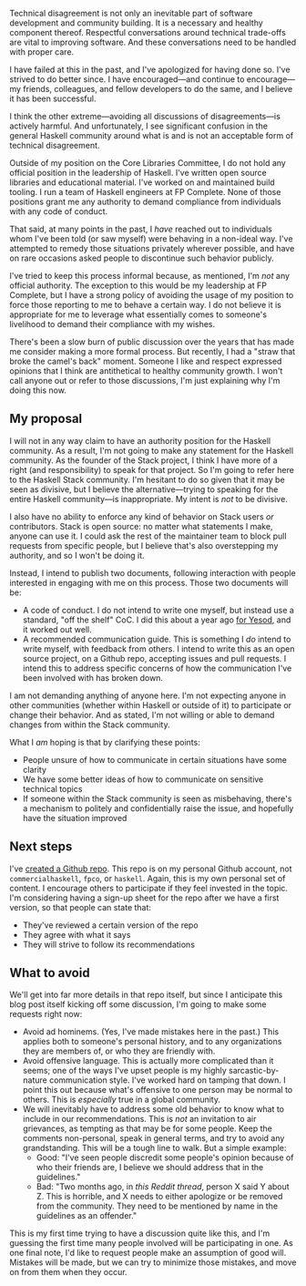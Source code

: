 Technical disagreement is not only an inevitable part of software development and community building. It is a necessary and healthy component thereof. Respectful conversations around technical trade-offs are vital to improving software. And these conversations need to be handled with proper care.

I have failed at this in the past, and I've apologized for having done so. I've strived to do better since. I have encouraged&mdash;and continue to encourage&mdash;my friends, colleagues, and fellow developers to do the same, and I believe it has been successful.

I think the other extreme&mdash;avoiding all discussions of disagreements&mdash;is actively harmful. And unfortunately, I see significant confusion in the general Haskell community around what is and is not an acceptable form of technical disagreement.

Outside of my position on the Core Libraries Committee, I do not hold any official position in the leadership of Haskell. I've written open source libraries and educational material. I've worked on and maintained build tooling. I run a team of Haskell engineers at FP Complete. None of those positions grant me any authority to demand compliance from individuals with any code of conduct.

That said, at many points in the past, I _have_ reached out to individuals whom I've been told (or saw myself) were behaving in a non-ideal way. I've attempted to remedy those situations privately wherever possible, and have on rare occasions asked people to discontinue such behavior publicly.

I've tried to keep this process informal because, as mentioned, I'm _not_ any official authority. The exception to this would be my leadership at FP Complete, but I have a strong policy of avoiding the usage of my position to force those reporting to me to behave a certain way. I do not believe it is appropriate for me to leverage what essentially comes to someone's livelihood to demand their compliance with my wishes.

There's been a slow burn of public discussion over the years that has made me consider making a more formal process. But recently, I had a "straw that broke the camel's back" moment. Someone I like and respect expressed opinions that I think are antithetical to healthy community growth. I won't call anyone out or refer to those discussions, I'm just explaining why I'm doing this now.

## My proposal

I will not in any way claim to have an authority position for the Haskell community. As a result, I'm not going to make any statement for the Haskell community. As the founder of the Stack project, I think I have more of a right (and responsibility) to speak for that project. So I'm going to refer here to the Haskell Stack community. I'm hesitant to do so given that it may be seen as divisive, but I believe the alternative&mdash;trying to speaking for the entire Haskell community&mdash;is inappropriate. My intent is _not_ to be divisive.

I also have no ability to enforce any kind of behavior on Stack users _or_ contributors. Stack is open source: no matter what statements I make, anyone can use it. I could ask the rest of the maintainer team to block pull requests from specific people, but I believe that's also overstepping my authority, and so I won't be doing it.

Instead, I intend to publish two documents, following interaction with people interested in engaging with me on this process. Those two documents will be:

* A code of conduct. I do not intend to write one myself, but instead use a standard, "off the shelf" CoC. I did this about a year ago [for Yesod](https://github.com/yesodweb/yesod/blob/master/CODE_OF_CONDUCT.md), and it worked out well.
* A recommended communication guide. This is something I _do_ intend to write myself, with feedback from others. I intend to write this as an open source project, on a Github repo, accepting issues and pull requests. I intend this to address specific concerns of how the communication I've been involved with has broken down.

I am not demanding anything of anyone here. I'm not expecting anyone in other communities (whether within Haskell or outside of it) to participate or change their behavior. And as stated, I'm not willing or able to demand changes from within the Stack community.

What I _am_ hoping is that by clarifying these points:

* People unsure of how to communicate in certain situations have some clarity
* We have some better ideas of how to communicate on sensitive technical topics
* If someone within the Stack community is seen as misbehaving, there's a mechanism to politely and confidentially raise the issue, and hopefully have the situation improved

## Next steps

I've [created a Github repo](https://github.com/snoyberg/stack-coc). This repo is on my personal Github account, not `commercialhaskell`, `fpco`, or `haskell`. Again, this is my own personal set of content. I encourage others to participate if they feel invested in the topic. I'm considering having a sign-up sheet for the repo after we have a first version, so that people can state that:

* They've reviewed a certain version of the repo
* They agree with what it says
* They will strive to follow its recommendations

## What to avoid

We'll get into far more details in that repo itself, but since I
anticipate this blog post itself kicking off some discussion, I'm
going to make some requests right now:

* Avoid ad hominems. (Yes, I've made mistakes here in the past.) This applies both to someone's personal history, and to any organizations they are members of, or who they are friendly with.
* Avoid offensive language. This is actually more complicated than it seems; one of the ways I've upset people is my highly sarcastic-by-nature communication style. I've worked hard on tamping that down. I point this out because what's offensive to one person may be normal to others. This is _especially_ true in a global community.
* We will inevitably have to address some old behavior to know what to include in our recommendations. This is _not_ an invitation to air grievances, as tempting as that may be for some people. Keep the comments non-personal, speak in general terms, and try to avoid any grandstanding. This will be a tough line to walk. But a simple example:
    * Good: "I've seen people discredit some people's opinion because of who their friends are, I believe we should address that in the guidelines."
    * Bad: "Two months ago, in _this Reddit thread_, person X said Y about Z. This is horrible, and X needs to either apologize or be removed from the community. They need to be mentioned by name in the guidelines as an offender."

This is my first time trying to have a discussion quite like this, and I'm guessing the first time many people involved will be participating in one. As one final note, I'd like to request people make an assumption of good will. Mistakes will be made, but we can try to minimize those mistakes, and move on from them when they occur.
